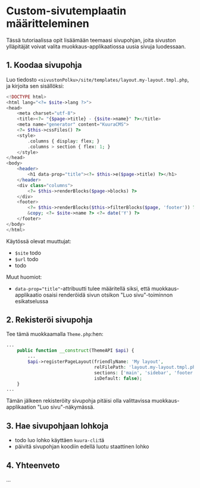 # Custom-sivutemplaatin määritteleminen

Tässä tutoriaalissa opit lisäämään teemaasi sivupohjan, joita sivuston ylläpitäjät voivat valita muokkaus-applikaatiossa uusia sivuja luodessaan.

## 1. Koodaa sivupohja

Luo tiedosto `<sivustonPolku>/site/templates/layout.my-layout.tmpl.php`, ja kirjoita sen sisällöksi:

```php
<!DOCTYPE html>
<html lang="<?= $site->lang ?>">
<head>
    <meta charset="utf-8">
    <title><?= "{$page->title} - {$site->name}" ?></title>
    <meta name="generator" content="KuuraCMS">
    <?= $this->cssFiles() ?>
    <style>
        .columns { display: flex; }
        .columns > section { flex: 1; }
    </style>
</head>
<body>
    <header>
        <h1 data-prop="title"><?= $this->e($page->title) ?></h1>
    </header>
    <div class="columns">
        <?= $this->renderBlocks($page->blocks) ?>
    </div>
    <footer>
        <?= $this->renderBlocks($this->filterBlocks($page, 'footer')) ?>
        &copy; <?= $site->name ?> <?= date('Y') ?>
    </footer>
</body>
</html>
```

Käytössä olevat muuttujat:

- `$site` todo
- `$url` todo
- todo

Muut huomiot:

- `data-prop="title"`-attribuutti tulee määritellä siksi, että muokkaus-applikaatio osaisi renderöidä sivun otsikon "Luo sivu"-toiminnon esikatselussa

## 2. Rekisteröi sivupohja

Tee tämä muokkaamalla `Theme.php`:hen:

```php
...
    public function __construct(ThemeAPI $api) {
        ...
        $api->registerPageLayout(friendlyName: 'My layout',
                                 relFilePath: 'layout.my-layout.tmpl.php',
                                 sections: ['main', 'sidebar', 'footer'],
                                 isDefault: false);
    }
...
```

Tämän jälkeen rekisteröity sivupohja pitäisi olla valittavissa muokkaus-applikaation "Luo sivu"-näkymässä.

## 3. Hae sivupohjaan lohkoja

- todo luo lohko käyttäen `kuura-cli`:tä
- päivitä sivupohjan koodiin edellä luotu staattinen lohko

## 4. Yhteenveto

...
